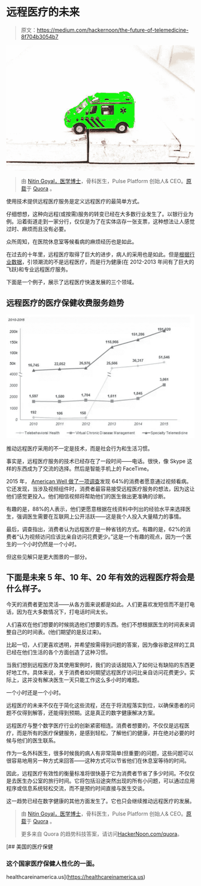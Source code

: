 # 远程医疗的未来

> 原文：<https://medium.com/hackernoon/the-future-of-telemedicine-8f704b3054b7>

![](img/3f881ef363b684d548915e05cd7df1fd.png)

> 由 [Nitin Goyal，医学博士](https://www.quora.com/profile/Nitin-Goyal-MD)，骨科医生，Pulse Platform 创始人& CEO。[原载](https://www.quora.com/What-does-the-future-of-telemedicine-look-like/answer/Nitin-Goyal-MD)于 [Quora](http://quora.com?ref=hackernoon) 。

使用技术提供远程医疗服务是定义远程医疗的最简单方式。

仔细想想，这种向远程(或按需)服务的转变已经在大多数行业发生了。以银行业为例。沿着街道走到一家分行，仅仅是为了在实体店存一张支票，这种想法让人感觉过时、麻烦而且没有必要。

众所周知，在医院休息室等候看病的麻烦经历也是如此。

在过去的十年里，远程医疗取得了巨大的进步，病人的采用也是如此。但是[根据行业数据](https://www.advisory.com/research/market-innovation-center/the-growth-channel/2017/03/growth-trends-telehealth)，引领潮流的不是远程医疗，而是行为健康(在 2012-2013 年间有了巨大的飞跃)和专业远程医疗服务。

下面是一个例子，展示了远程医疗快速发展的三个领域。

## **远程医疗的医疗保健收费服务趋势**

![](img/19e464586b2b31240910a4c939b18798.png)

推动远程医疗采用的不一定是技术，而是社会行为和生活习惯。

事实是，远程医疗服务的技术已经存在了一段时间——电话。很快，像 Skype 这样的东西成为了交流的选择。然后是智能手机上的 FaceTime。

2015 年， [American Well 做了一项调查](https://www.americanwell.com/press-release/american-well-2015-telehealth-survey-64-of-consumers-would-see-a-doctor-via-video/)发现 64%的消费者愿意通过视频看病。它还发现，当涉及视频组件时，消费者最容易接受远程医疗服务的想法，因为这让他们感觉更投入。他们相信视频将帮助他们的医生做出更准确的诊断。

有趣的是，88%的人表示，他们更愿意根据在线资料中列出的经验水平来选择医生，强调医生需要在互联网上公开活跃——这是我个人投入大量精力的事情。

最后，调查指出，消费者认为远程医疗是一种省钱的方式。有趣的是，62%的消费者“认为视频访问应该比亲自访问花费更少。”这是一个有趣的观点，因为一个医生的一个小时仍然是一个小时。

但这些见解只是更大图景的一部分。

## 下面是未来 5 年、10 年、20 年有效的远程医疗将会是什么样子。

今天的消费者更加灵活——从各方面来说都是如此。人们更喜欢发短信而不是打电话，因为在大多数情况下，打电话时间太长。

人们喜欢在他们想要的时候挑选他们想要的东西。他们不想根据医生的时间表来调整自己的时间表。(他们期望的是反过来)。

比起一切，人们更喜欢透明，并希望按需得到问题的答案，因为像谷歌这样的工具已经在他们生活的各个方面创造了这种习惯。

当我们想到远程医疗及其使用案例时，我们的谈话就陷入了如何让有缺陷的东西更好地工作。具体来说，关于消费者如何期望远程医疗访问比亲自访问花费更少。实际上，这并没有解决医生一天只能工作这么多小时的难题。

一个小时还是一个小时。

远程医疗的未来不仅在于简化这些流程，还在于将流程落实到位，以确保患者的问题不仅得到解答，还能得到预期。这是真正的数字健康解决方案。

远程医疗与整个数字医疗行业的创新紧密相连。消费者想要的，不仅仅是远程医疗，而是所有的医疗保健服务，是感到轻松，了解他们的健康，并在绝对必要的时候与他们的医生联系。

作为一名外科医生，很多时候我的病人有非常简单(但重要)的问题，这些问题可以很容易地用另一种方式来回答——这种方式可以节省他们在休息室等待的时间。

因此，远程医疗有效性的衡量标准将很快基于它为消费者节省了多少时间。不仅仅是去医生办公室的旅行时间。它将包括沿途突然出现的所有小问题，可以通过应用程序或信息系统轻松交流，而不是预约时间直接与医生交谈。

这一趋势已经在数字健康的其他方面发生了。它也只会继续推动远程医疗的发展。

> 由 [Nitin Goyal，医学博士](https://www.quora.com/profile/Nitin-Goyal-MD)，骨科医生，Pulse Platform 创始人& CEO。[原载](https://www.quora.com/What-does-the-future-of-telemedicine-look-like/answer/Nitin-Goyal-MD)于 [Quora](http://quora.com?ref=hackernoon) 。
> 
> 更多来自 Quora 的趋势科技答案，请访问[HackerNoon.com/quora](https://hackernoon.com/quora/home)。

[](https://healthcareinamerica.us) [## 美国的医疗保健

### 这个国家医疗保健人性化的一面。

healthcareinamerica.us](https://healthcareinamerica.us)